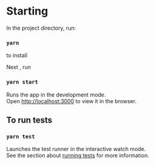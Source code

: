 # Starting



In the project directory, run:

### `yarn`

to install


Next , run 

### `yarn start`

Runs the app in the development mode.<br>
Open [http://localhost:3000](http://localhost:3000) to view it in the browser.


## To run tests

### `yarn test`

Launches the test runner in the interactive watch mode.<br>
See the section about [running tests](https://facebook.github.io/create-react-app/docs/running-tests) for more information.

